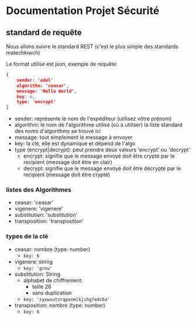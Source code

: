 # Documentation Projet Sécurité

## standard de requête

Nous allons suivre le standard REST (c'est le plus simple des standards matechkiwch)

Le format utilisé est json,
exemple de requête:
```json
{
    sender: 'adel'
    algorithm: 'ceasar',
    message: 'Hello World',
    key: 6,
    type: 'encrypt'
}
```

- sender: représente le nom de l'expéditeur (utilisez vôtre prénom)
- algorithm: le nom de l'algorithme utilisé (où à utiliser) la liste standard des noms d'algorithms se trouve ici
- message: tout simplement le message à envoyer
- key: la clé, elle est dynamique et dépend de l'algo
- type (encrypt|decrypt): peut prendre deux valeurs 'encrypt' ou 'decrypt'
  - encrypt: signifie que le message envoyé doit être crypté par le recipient (message doit être en clair)
  - decrypt: signifie que le message envoyé doit être décrypté par le recipient (message doit être crypté)

### listes des Algorithmes

- ceasar: 'ceasar'
- vigenere: 'vigenere'
- substitution: 'substitution'
- transposition: 'transposition'
<!-- - des: 'des' -->
<!-- - rsa: 'rsa' -->

### types de la clé

- ceasar: nombre (type: number)
  - `key: 6`
- vigenere: string
  - `key: 'grou'`
- substitution: String
  - alphabet de chiffrement:
    - taille 26
    - sans duplication
  - `key: 'zyxwvutsrqponmlkjihgfedcba' `
- transposition: nombre (type: number)
  - `key: 6`
<!-- - des: 'des' -->




